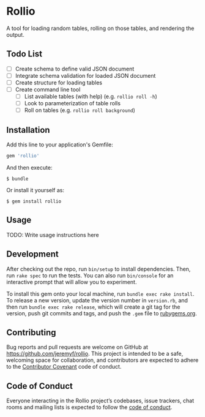 # Rollio

A tool for loading random tables, rolling on those tables, and rendering the output.

## Todo List

- [ ] Create schema to define valid JSON document
- [ ] Integrate schema validation for loaded JSON document
- [ ] Create structure for loading tables
- [ ] Create command line tool
  - [ ] List available tables (with help) (e.g. `rollio roll -h`)
  - [ ] Look to parameterization of table rolls
  - [ ] Roll on tables (e.g. `rollio roll background`)

## Installation

Add this line to your application's Gemfile:

```ruby
gem 'rollio'
```

And then execute:

```console
$ bundle
```

Or install it yourself as:

```console
$ gem install rollio
```

## Usage

TODO: Write usage instructions here

## Development

After checking out the repo, run `bin/setup` to install dependencies. Then, run `rake spec` to run the tests. You can also run `bin/console` for an interactive prompt that will allow you to experiment.

To install this gem onto your local machine, run `bundle exec rake install`. To release a new version, update the version number in `version.rb`, and then run `bundle exec rake release`, which will create a git tag for the version, push git commits and tags, and push the `.gem` file to [rubygems.org](https://rubygems.org).

## Contributing

Bug reports and pull requests are welcome on GitHub at https://github.com/jeremyf/rollio. This project is intended to be a safe, welcoming space for collaboration, and contributors are expected to adhere to the [Contributor Covenant](http://contributor-covenant.org) code of conduct.

## Code of Conduct

Everyone interacting in the Rollio project’s codebases, issue trackers, chat rooms and mailing lists is expected to follow the [code of conduct](https://github.com/jeremyf/rollio/blob/master/CODE_OF_CONDUCT.md).
